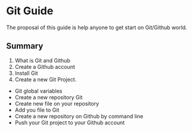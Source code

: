 # Git Guide

The proposal of this guide is help anyone to get start on Git/Github world.

## Summary

1. What is Git and Github
2. Create a Github account
3. Install Git
4. Create a new Git Project. 
- Git global variables
- Create a new repository Git
- Create new file on your repository
- Add you file to Git
- Create a new repository on Github by command line
- Push your Git project to your Github account
